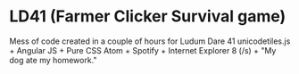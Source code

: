 # LD41 (Farmer Clicker Survival game)
Mess of code created in a couple of hours for Ludum Dare 41
unicodetiles.js + Angular JS + Pure CSS
Atom + Spotify + Internet Explorer 8 (/s) + "My dog ate my homework."

